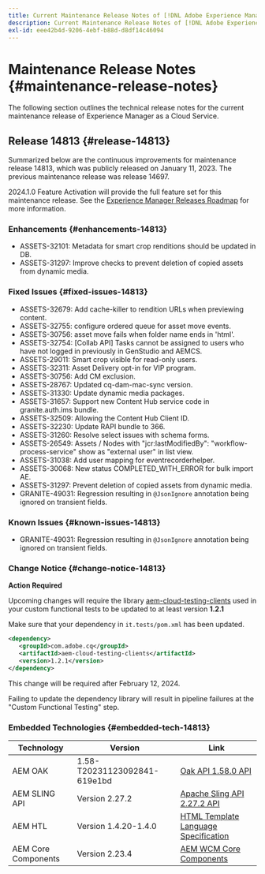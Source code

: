 ```yaml
---
title: Current Maintenance Release Notes of [!DNL Adobe Experience Manager] as a Cloud Service.
description: Current Maintenance Release Notes of [!DNL Adobe Experience Manager] as a Cloud Service.
exl-id: eee42b4d-9206-4ebf-b88d-d8df14c46094
---
```

# Maintenance Release Notes {#maintenance-release-notes}

The following section outlines the technical release notes for the current maintenance release of Experience Manager as a Cloud Service.

## Release 14813 {#release-14813}

Summarized below are the continuous improvements for maintenance release 14813, which was publicly released on January 11, 2023. The previous maintenance release was release 14697.

2024.1.0 Feature Activation will provide the full feature set for this maintenance release. See the [Experience Manager Releases Roadmap](https://experienceleague.adobe.com/docs/experience-manager-release-information/aem-release-updates/update-releases-roadmap.html) for more information.

### Enhancements {#enhancements-14813}

* ASSETS-32101: Metadata for smart crop renditions should be updated in DB.
* ASSETS-31297: Improve checks to prevent deletion of copied assets from dynamic media.

### Fixed Issues {#fixed-issues-14813}

* ASSETS-32679: Add cache-killer to rendition URLs when previewing content.
* ASSETS-32755: configure ordered queue for asset move events.
* ASSETS-30756: asset move fails when folder name ends in 'html'.
* ASSETS-32754: [Collab API] Tasks cannot be assigned to users who have not logged in previously in GenStudio and AEMCS.
* ASSETS-29011: Smart crop visible for read-only users.
* ASSETS-32311: Asset Delivery opt-in for VIP program.
* ASSETS-30756: Add CM exclusion.
* ASSETS-28767: Updated cq-dam-mac-sync version.
* ASSETS-31330:  Update dynamic media packages.
* ASSETS-31657: Support new Content Hub service code in granite.auth.ims bundle.
* ASSETS-32509: Allowing the Content Hub Client ID.
* ASSETS-32230: Update RAPI bundle to 366.
* ASSETS-31260: Resolve select issues with schema forms.
* ASSETS-26549: Assets / Nodes with "jcr:lastModifiedBy": "workflow-process-service" show as "external user" in list view.
* ASSETS-31038: Add user mapping for eventrecorderhelper.
* ASSETS-30068: New status COMPLETED_WITH_ERROR for bulk import AE.
* ASSETS-31297: Prevent deletion of copied assets from dynamic media.
* GRANITE-49031: Regression resulting in `@JsonIgnore` annotation being ignored on transient fields.

### Known Issues {#known-issues-14813}

* GRANITE-49031: Regression resulting in `@JsonIgnore` annotation being ignored on transient fields.

### Change Notice {#change-notice-14813}

**Action Required**

Upcoming changes will require the library [aem-cloud-testing-clients](https://github.com/adobe/aem-testing-clients) used in your custom functional tests to be updated to at least version **1.2.1**

Make sure that your dependency in `it.tests/pom.xml` has been updated.

```xml
<dependency>
   <groupId>com.adobe.cq</groupId>
   <artifactId>aem-cloud-testing-clients</artifactId>
   <version>1.2.1</version>
</dependency>
```

This change will be required after February 12, 2024.

Failing to update the dependency library will result in pipeline failures at the "Custom Functional Testing" step.

### Embedded Technologies {#embedded-tech-14813}

|Technology|Version|Link|
|---|---|---|
|AEM OAK |1.58-T20231123092841-619e1bd|[Oak API 1.58.0 API](https://www.javadoc.io/doc/org.apache.jackrabbit/oak-api/1.58.0/index.html)| 
|AEM SLING API |Version 2.27.2 |[Apache Sling API 2.27.2 API](https://www.javadoc.io/doc/org.apache.sling/org.apache.sling.api/latest/index.html)|
|AEM HTL|Version 1.4.20-1.4.0 |[HTML Template Language Specification](https://github.com/adobe/htl-spec)|
|AEM Core Components|Version 2.23.4|[AEM WCM Core Components](https://github.com/adobe/aem-core-wcm-components)|
